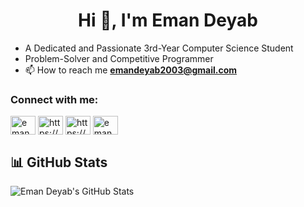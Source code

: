<h1 align="center">Hi 👋, I'm Eman Deyab</h1>

- A Dedicated and Passionate 3rd-Year Computer Science Student
- Problem-Solver and Competitive Programmer
- 📫 How to reach me **emandeyab2003@gmail.com**

<h3 align="left">Connect with me:</h3>
<p align="left">
<a href="https://twitter.com/eman_deyab" target="blank"><img align="center" src="https://raw.githubusercontent.com/rahuldkjain/github-profile-readme-generator/master/src/images/icons/Social/twitter.svg" alt="eman_deyab" height="30" width="40" /></a>
<a href="https://linkedin.com/in/https://www.linkedin.com/in/eman-deyab-9bb6b4290/" target="blank"><img align="center" src="https://raw.githubusercontent.com/rahuldkjain/github-profile-readme-generator/master/src/images/icons/Social/linked-in-alt.svg" alt="https://www.linkedin.com/in/eman-deyab-9bb6b4290/" height="30" width="40" /></a>
<a href="https://fb.com/https://www.facebook.com/profile.php?id=100004301567754" target="blank"><img align="center" src="https://raw.githubusercontent.com/rahuldkjain/github-profile-readme-generator/master/src/images/icons/Social/facebook.svg" alt="https://www.facebook.com/profile.php?id=100004301567754" height="30" width="40" /></a>
<a href="https://instagram.com/eman_deyab_" target="blank"><img align="center" src="https://raw.githubusercontent.com/rahuldkjain/github-profile-readme-generator/master/src/images/icons/Social/instagram.svg" alt="eman_deyab_" height="30" width="40" /></a>
</p>

## 📊 GitHub Stats

![Eman Deyab's GitHub Stats](https://github-readme-stats.vercel.app/api?username=emandeyab&show_icons=true&theme=radical)
